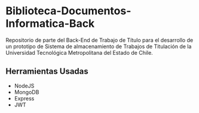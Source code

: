 # Biblioteca-Documentos-Informatica-Back

Repositorio de parte del Back-End de Trabajo de Título para el desarrollo de un prototipo de Sistema de almacenamiento de Trabajos de Titulación de la Universidad Tecnológica Metropolitana del Estado de Chile.

## Herramientas Usadas

- NodeJS
- MongoDB
- Express
- JWT
